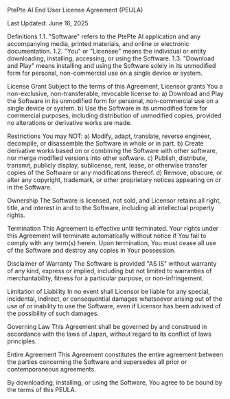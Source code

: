 PtePte AI End User License Agreement (PEULA)

Last Updated: June 16, 2025

Definitions
1.1. "Software" refers to the PtePte AI application and any accompanying media, printed materials, and online or electronic documentation.
1.2. "You" or "Licensee" means the individual or entity downloading, installing, accessing, or using the Software.
1.3. "Download and Play" means installing and using the Software solely in its unmodified form for personal, non-commercial use on a single device or system.

License Grant
Subject to the terms of this Agreement, Licensor grants You a non-exclusive, non-transferable, revocable license to:
a) Download and Play the Software in its unmodified form for personal, non-commercial use on a single device or system.
b) Use the Software in its unmodified form for commercial purposes, including distribution of unmodified copies, provided no alterations or derivative works are made.

Restrictions
You may NOT:
a) Modify, adapt, translate, reverse engineer, decompile, or disassemble the Software in whole or in part.
b) Create derivative works based on or combining the Software with other software, nor merge modified versions into other software.
c) Publish, distribute, transmit, publicly display, sublicense, rent, lease, or otherwise transfer copies of the Software or any modifications thereof.
d) Remove, obscure, or alter any copyright, trademark, or other proprietary notices appearing on or in the Software.

Ownership
The Software is licensed, not sold, and Licensor retains all right, title, and interest in and to the Software, including all intellectual property rights.

Termination
This Agreement is effective until terminated. Your rights under this Agreement will terminate automatically without notice if You fail to comply with any term(s) herein. Upon termination, You must cease all use of the Software and destroy any copies in Your possession.

Disclaimer of Warranty
The Software is provided "AS IS" without warranty of any kind, express or implied, including but not limited to warranties of merchantability, fitness for a particular purpose, or non-infringement.

Limitation of Liability
In no event shall Licensor be liable for any special, incidental, indirect, or consequential damages whatsoever arising out of the use of or inability to use the Software, even if Licensor has been advised of the possibility of such damages.

Governing Law
This Agreement shall be governed by and construed in accordance with the laws of Japan, without regard to its conflict of laws principles.

Entire Agreement
This Agreement constitutes the entire agreement between the parties concerning the Software and supersedes all prior or contemporaneous agreements.

By downloading, installing, or using the Software, You agree to be bound by the terms of this PEULA.

